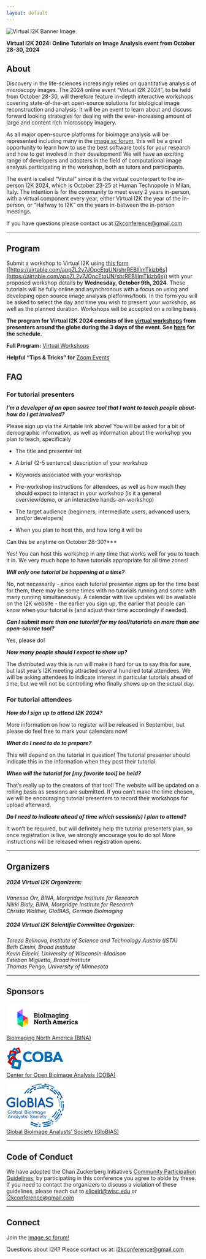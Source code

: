 ```yaml
---
layout: default
---
```


<div style="display:none"><h1> 2024 Virtual Conference</h1></div>

![Virtual I2K Banner Image](/assets/images/VirtualI2K2024Flyer.png)

**Virtual I2K 2024: Online Tutorials on Image Analysis event from October 28-30, 2024**

## **About**

Discovery in the life-sciences increasingly relies on quantitative analysis of microscopy images. The 2024 online event “Virtual I2K 2024”, to be held from October 28-30, will therefore feature in-depth interactive workshops covering state-of-the-art open-source solutions for biological image reconstruction and analysis. It will be an event to learn about and discuss forward looking strategies for dealing with the ever-increasing amount of large and content rich microscopy imagery.

As all major open-source platforms for bioimage analysis will be represented including many in the [image.sc forum](https://forum.image.sc/), this will be a great opportunity to learn how to use the best software tools for your research and how to get involved in their development\! We will have an exciting range of developers and adopters in the field of computational image analysis participating in the workshop, both as tutors and participants.

The event is called “Virutal” since it is the virtual counterpart to the in-person I2K 2024, which is October 23-25 at Human Technopole in Milan, Italy. The intention is for the community to meet every 2 years in-person, with a virtual component every year, either Virtual I2K the year of the in-person, or “Halfway to I2K” on the years in-between the in-person meetings.

If you have questions please contact us at i2kconference@gmail.com

---

## **Program**

Submit a workshop to Virtual I2K using [this form](https://airtable.com/appZL2v7JOpcEtqUN/shrREBlIImTkizb6s) ([https://airtable.com/appZL2v7JOpcEtqUN/shrREBlIImTkizb6s](https://airtable.com/appZL2v7JOpcEtqUN/shrREBlIImTkizb6s)) with your proposed workshop details by **Wednesday, October 9th, 2024**. These tutorials will be fully online and asynchronous with a focus on using and developing open source image analysis platforms/tools.  In the form you will be asked to select the day and time you wish to present your workshop, as well as the planned duration.  Workshops will be accepted on a rolling basis.

**The program for Virtual I2K 2024 consists of live [virtual workshops](https://i2kconference.org/workshops) from presenters around the globe during the 3 days of the event. See [here](https://i2kconference.org/workshops) for the schedule.** 

**Full Program:** [Virtual Workshops](https://i2kconference.org/workshops)

**Helpful “Tips & Tricks” for** [Zoom Events](https://docs.google.com/document/d/1YNrXEx4sk5I3zdlUiREXE1sMBihcQkuVbTa-_a7bVDg/preview)


## **FAQ**

### **For tutorial presenters**

***I’m a developer of an open source tool that I want to teach people about- how do I get involved?***

Please sign up via the Airtable link above\! You will be asked for a bit of demographic information, as well as information about the workshop you plan to teach, specifically

* The title and presenter list

* A brief (2-5 sentence) description of your workshop

* Keywords associated with your workshop

* Pre-workshop instructions for attendees, as well as how much they should expect to interact in your workshop (is it a general overview/demo, or an interactive hands-on-workshop)

* The target audience (beginners, intermediate users, advanced users, and/or developers)

* When you plan to host this, and how long it will be

Can this be anytime on October 28-30?***

Yes\! You can host this workshop in any time that works well for you to teach it in. We very much hope to have tutorials appropriate for all time zones\!

***Will only one tutorial be happening at a time?***

No, not necessarily \- since each tutorial presenter signs up for the time best for them, there may be some times with no tutorials running and some with many running simultaneously. A calendar with live updates will be available on the I2K website \- the earlier you sign up, the earlier that people can know when your tutorial is (and adjust their time accordingly if needed).

***Can I submit more than one tutorial for my tool/tutorials on more than one open-source tool?***

Yes, please do\!

***How many people should I expect to show up?***

The distributed way this is run will make it hard for us to say this for sure, but last year’s I2K meeting attracted several hundred total attendees. We will be asking attendees to indicate interest in particular tutorials ahead of time, but we will not be controlling who finally shows up on the actual day.

### **For tutorial attendees**

***How do I sign up to attend I2K 2024?***

More information on how to register will be released in September, but please do feel free to mark your calendars now\!

***What do I need to do to prepare?***

This will depend on the tutorial in question\! The tutorial presenter should indicate this in the information when they post their tutorial.

***When will the tutorial for \[my favorite tool\] be held?***

That’s really up to the creators of that tool\! The website will be updated on a rolling basis as sessions are submitted. If you can’t make the time chosen, we will be encouraging tutorial presenters to record their workshops for upload afterward.

***Do I need to indicate ahead of time which session(s) I plan to attend?***

It won’t be required, but will definitely help the tutorial presenters plan, so once registration is live, we strongly encourage you to do so\! More instructions will be released when registration opens.

---

## **Organizers**

##### ***2024 Virtual I2K Organizers:***

*Vanessa Orr, BINA, Morgridge Institute for Research*  
*Nikki Bialy, BINA, Morgridge Institute for Research*  
*Christa Walther, GloBIAS, German BioImaging*

##### ***2024 Virtual I2K Scientific Committee Organizer:***

*Tereza Belinova, Institute of Science and Technology Austria (ISTA)*  
*Beth Cimini, Broad Institute*  
*Kevin Eliceiri, University of Wisconsin-Madison*  
*Esteban Miglietta, Broad Institute*   
*Thomas Pengo, University of Minnesota*

---

## **Sponsors**

  <a href="https://www.bioimagingnorthamerica.org/"><img src="assets/images/bina-logo.png" alt="Bioimaging North America"></a> 
  <br>
  [BioImaging North America (BINA)](https://www.bioimagingna.org/)
  <br>

  <a href="https://openbioimageanalysis.org/"><img src="assets/images/COBA-logo_600px.png" alt="Center for Open Bioimage Analysis" width=150></a> 
    <br>
  [Center for Open Bioimage Analysis (COBA)](https://openbioimageanalysis.org/)
  <br>

  <a href="https://www.globias.org/"><img src="assets/images/GloBIAS-colors.png" alt="	Global BioImage Analysts' Society" width=150></a> 
    <br>
  [	Global BioImage Analysts' Society (GloBIAS)](https://www.globias.org/)

---

## **Code of Conduct**

We have adopted the Chan Zuckerberg Initiative’s [Community Participation Guidelines](https://chanzuckerberg.com/ethics-policies/community-participation-guidelines/); by participating in this conference you agree to abide by these. If you need to contact the organizers to discuss a violation of these guidelines, please reach out to eliceiri@wisc.edu or i2kconference@gmail.com

---

## **Connect**

Join the [image.sc forum\!](https://forum.image.sc/)

Questions about I2K? Please contact us at: i2kconference@gmail.com
